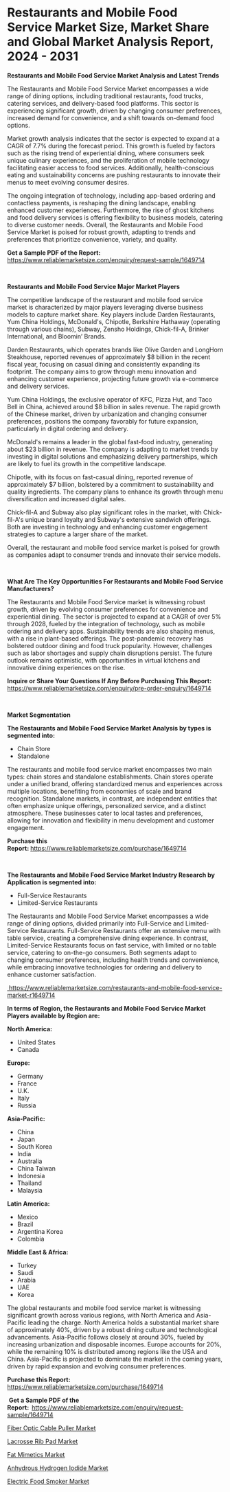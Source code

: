 <p><h1>Restaurants and Mobile Food Service Market Size, Market Share and Global Market Analysis Report, 2024 - 2031</h1></p><p><strong>Restaurants and Mobile Food Service Market Analysis and Latest Trends</strong></p>
<p><p>The Restaurants and Mobile Food Service Market encompasses a wide range of dining options, including traditional restaurants, food trucks, catering services, and delivery-based food platforms. This sector is experiencing significant growth, driven by changing consumer preferences, increased demand for convenience, and a shift towards on-demand food options.</p><p>Market growth analysis indicates that the sector is expected to expand at a CAGR of 7.7% during the forecast period. This growth is fueled by factors such as the rising trend of experiential dining, where consumers seek unique culinary experiences, and the proliferation of mobile technology facilitating easier access to food services. Additionally, health-conscious eating and sustainability concerns are pushing restaurants to innovate their menus to meet evolving consumer desires.</p><p>The ongoing integration of technology, including app-based ordering and contactless payments, is reshaping the dining landscape, enabling enhanced customer experiences. Furthermore, the rise of ghost kitchens and food delivery services is offering flexibility to business models, catering to diverse customer needs. Overall, the Restaurants and Mobile Food Service Market is poised for robust growth, adapting to trends and preferences that prioritize convenience, variety, and quality.</p></p>
<p><strong>Get a Sample PDF of the Report:&nbsp;</strong> <a href="https://www.reliablemarketsize.com/enquiry/request-sample/1649714?utm_campaign=1568&utm_medium=2&utm_source=Github&utm_content=ia&utm_term=15102024&utm_id=restaurants-and-mobile-food-service">https://www.reliablemarketsize.com/enquiry/request-sample/1649714</a></p>
<p>&nbsp;</p>
<p><strong>Restaurants and Mobile Food Service Major Market Players</strong></p>
<p><p>The competitive landscape of the restaurant and mobile food service market is characterized by major players leveraging diverse business models to capture market share. Key players include Darden Restaurants, Yum China Holdings, McDonald's, Chipotle, Berkshire Hathaway (operating through various chains), Subway, Zensho Holdings, Chick-fil-A, Brinker International, and Bloomin’ Brands.</p><p>Darden Restaurants, which operates brands like Olive Garden and LongHorn Steakhouse, reported revenues of approximately $8 billion in the recent fiscal year, focusing on casual dining and consistently expanding its footprint. The company aims to grow through menu innovation and enhancing customer experience, projecting future growth via e-commerce and delivery services.</p><p>Yum China Holdings, the exclusive operator of KFC, Pizza Hut, and Taco Bell in China, achieved around $8 billion in sales revenue. The rapid growth of the Chinese market, driven by urbanization and changing consumer preferences, positions the company favorably for future expansion, particularly in digital ordering and delivery.</p><p>McDonald's remains a leader in the global fast-food industry, generating about $23 billion in revenue. The company is adapting to market trends by investing in digital solutions and emphasizing delivery partnerships, which are likely to fuel its growth in the competitive landscape.</p><p>Chipotle, with its focus on fast-casual dining, reported revenue of approximately $7 billion, bolstered by a commitment to sustainability and quality ingredients. The company plans to enhance its growth through menu diversification and increased digital sales.</p><p>Chick-fil-A and Subway also play significant roles in the market, with Chick-fil-A's unique brand loyalty and Subway's extensive sandwich offerings. Both are investing in technology and enhancing customer engagement strategies to capture a larger share of the market.</p><p>Overall, the restaurant and mobile food service market is poised for growth as companies adapt to consumer trends and innovate their service models.</p></p>
<p>&nbsp;</p>
<p><strong>What Are The Key Opportunities For Restaurants and Mobile Food Service Manufacturers?</strong></p>
<p><p>The Restaurants and Mobile Food Service market is witnessing robust growth, driven by evolving consumer preferences for convenience and experiential dining. The sector is projected to expand at a CAGR of over 5% through 2028, fueled by the integration of technology, such as mobile ordering and delivery apps. Sustainability trends are also shaping menus, with a rise in plant-based offerings. The post-pandemic recovery has bolstered outdoor dining and food truck popularity. However, challenges such as labor shortages and supply chain disruptions persist. The future outlook remains optimistic, with opportunities in virtual kitchens and innovative dining experiences on the rise.</p></p>
<p><strong>Inquire or Share Your Questions If Any Before Purchasing This Report:</strong> <a href="https://www.reliablemarketsize.com/enquiry/pre-order-enquiry/1649714?utm_campaign=1568&utm_medium=2&utm_source=Github&utm_content=ia&utm_term=15102024&utm_id=restaurants-and-mobile-food-service">https://www.reliablemarketsize.com/enquiry/pre-order-enquiry/1649714</a></p>
<p>&nbsp;</p>
<p><strong>Market Segmentation</strong></p>
<p><strong>The Restaurants and Mobile Food Service Market Analysis by types is segmented into:</strong></p>
<p><ul><li>Chain Store</li><li>Standalone</li></ul></p>
<p><p>The restaurants and mobile food service market encompasses two main types: chain stores and standalone establishments. Chain stores operate under a unified brand, offering standardized menus and experiences across multiple locations, benefiting from economies of scale and brand recognition. Standalone markets, in contrast, are independent entities that often emphasize unique offerings, personalized service, and a distinct atmosphere. These businesses cater to local tastes and preferences, allowing for innovation and flexibility in menu development and customer engagement.</p></p>
<p><strong>Purchase this Report:&nbsp;</strong><a href="https://www.reliablemarketsize.com/purchase/1649714?utm_campaign=1568&utm_medium=2&utm_source=Github&utm_content=ia&utm_term=15102024&utm_id=restaurants-and-mobile-food-service">https://www.reliablemarketsize.com/purchase/1649714</a></p>
<p>&nbsp;</p>
<p><strong>The Restaurants and Mobile Food Service Market Industry Research by Application is segmented into:</strong></p>
<p><ul><li>Full-Service Restaurants</li><li>Limited-Service Restaurants</li></ul></p>
<p><p>The Restaurants and Mobile Food Service Market encompasses a wide range of dining options, divided primarily into Full-Service and Limited-Service Restaurants. Full-Service Restaurants offer an extensive menu with table service, creating a comprehensive dining experience. In contrast, Limited-Service Restaurants focus on fast service, with limited or no table service, catering to on-the-go consumers. Both segments adapt to changing consumer preferences, including health trends and convenience, while embracing innovative technologies for ordering and delivery to enhance customer satisfaction.</p></p>
<p><a href="https://www.reliablemarketsize.com/restaurants-and-mobile-food-service-market-r1649714?utm_campaign=1568&utm_medium=2&utm_source=Github&utm_content=ia&utm_term=15102024&utm_id=restaurants-and-mobile-food-service">&nbsp;https://www.reliablemarketsize.com/restaurants-and-mobile-food-service-market-r1649714</a></p>
<p><strong>In terms of Region, the Restaurants and Mobile Food Service Market Players available by Region are:</strong></p>
<p>
    <p> <strong> North America: </strong>
        <ul>
            <li>United States</li>
            <li>Canada</li>
        </ul>
        </p> 
    <p> <strong> Europe: </strong>
        <ul>
            <li>Germany</li>
            <li>France</li>
            <li>U.K.</li>
            <li>Italy</li>
            <li>Russia</li>
        </ul>
        </p> 
    <p> <strong> Asia-Pacific: </strong>
        <ul>
            <li>China</li>
            <li>Japan</li>
            <li>South Korea</li>
            <li>India</li>
            <li>Australia</li>
            <li>China Taiwan</li>
            <li>Indonesia</li>
            <li>Thailand</li>
            <li>Malaysia</li>
        </ul>
        </p> 
    <p> <strong> Latin America: </strong>
        <ul>
            <li>Mexico</li>
            <li>Brazil</li>
            <li>Argentina Korea</li>
            <li>Colombia</li>
        </ul>
        </p> 
    <p> <strong> Middle East & Africa: </strong>
        <ul>
            <li>Turkey</li>
            <li>Saudi</li>
            <li>Arabia</li>
            <li>UAE</li>
            <li>Korea</li>
        </ul>
    </p>
    </p>
<p><p>The global restaurants and mobile food service market is witnessing significant growth across various regions, with North America and Asia-Pacific leading the charge. North America holds a substantial market share of approximately 40%, driven by a robust dining culture and technological advancements. Asia-Pacific follows closely at around 30%, fueled by increasing urbanization and disposable incomes. Europe accounts for 20%, while the remaining 10% is distributed among regions like the USA and China. Asia-Pacific is projected to dominate the market in the coming years, driven by rapid expansion and evolving consumer preferences.</p></p>
<p><strong>Purchase this Report: </strong><a href="https://www.reliablemarketsize.com/purchase/1649714?utm_campaign=1568&utm_medium=2&utm_source=Github&utm_content=ia&utm_term=15102024&utm_id=restaurants-and-mobile-food-service">https://www.reliablemarketsize.com/purchase/1649714</a></p>
<p>&nbsp;<strong>Get a Sample PDF of the Report:&nbsp;&nbsp;</strong><a href="https://www.reliablemarketsize.com/enquiry/request-sample/1649714?utm_campaign=1568&utm_medium=2&utm_source=Github&utm_content=ia&utm_term=15102024&utm_id=restaurants-and-mobile-food-service">https://www.reliablemarketsize.com/enquiry/request-sample/1649714</a></p>
<p><strong></strong></p>
<p><p><a href="https://www.linkedin.com/pulse/fiber-optic-cable-puller-market-evolution-global-trends-regional-kdsnf?trk=public_post_embed_feed-article-content&utm_campaign=1568&utm_medium=2&utm_source=Github&utm_content=ia&utm_term=15102024&utm_id=restaurants-and-mobile-food-service">Fiber Optic Cable Puller Market</a></p><p><a href="https://www.linkedin.com/pulse/key-drivers-lacrosse-rib-pad-market-trends-future-outlook-bzsjf?trk=public_post_embed_feed-article-content&utm_campaign=1568&utm_medium=2&utm_source=Github&utm_content=ia&utm_term=15102024&utm_id=restaurants-and-mobile-food-service">Lacrosse Rib Pad Market</a></p><p><a href="https://www.linkedin.com/pulse/consumer-behavior-shifts-fat-mimetics-market-demand-analysis-forecast-nr58f?trk=public_post_embed_feed-article-content&utm_campaign=1568&utm_medium=2&utm_source=Github&utm_content=ia&utm_term=15102024&utm_id=restaurants-and-mobile-food-service">Fat Mimetics Market</a></p><p><a href="https://www.linkedin.com/pulse/decoding-anhydrous-hydrogen-iodide-market-signals-growth-algorithms-vjqzf?trk=public_post_embed_feed-article-content&utm_campaign=1568&utm_medium=2&utm_source=Github&utm_content=ia&utm_term=15102024&utm_id=restaurants-and-mobile-food-service">Anhydrous Hydrogen Iodide Market</a></p><p><a href="https://www.linkedin.com/pulse/global-electric-food-smoker-market-trends-innovations-forward-looking-cj2ff?trk=public_post_embed_feed-article-content&utm_campaign=1568&utm_medium=2&utm_source=Github&utm_content=ia&utm_term=15102024&utm_id=restaurants-and-mobile-food-service">Electric Food Smoker Market</a></p></p>